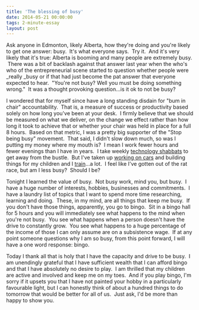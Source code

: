 ```yaml
---
title: 'The blessing of busy'
date: 2014-05-21 00:00:00 
tags: 2-minute-essay
layout: post
---
```

Ask anyone in Edmonton, likely Alberta, how they're doing and you're likely to get one answer: busy. &nbsp;It's what everyone says. &nbsp;Try it. &nbsp;And it's very likely that it's true: Alberta is booming and many people are extremely busy. &nbsp;There was a bit of backlash against that answer last year when the who's who of the entrepreneurial scene started to question whether people were _really _busy or if that had just become the pat answer that everyone expected to hear. &nbsp;"You're not busy? Well you must be doing something wrong." &nbsp;It was a thought provoking question...is it ok to not be busy? 

<a name="more"></a>I wondered that for myself since have a long standing disdain for "bum in chair" accountability. &nbsp;That is, a measure of success or productivity based solely on how long you've been at your desk. &nbsp;I firmly believe that we should be measured on what we deliver, on the change we effect rather than how long it took to achieve that or whether your chair was held in place for a full 8 hours. &nbsp;Based on that metric, I was a pretty big supporter of the "Stop being busy" movement. &nbsp;That said, I didn't slow down much, so was I putting my money where my mouth is? &nbsp;I mean I work fewer hours and fewer evenings than I have in years. &nbsp;I take weekly [technology shabbats](http://www.twentyfivetwenty.ca/2013/11/technology-shabbat.html) to get away from the bustle. &nbsp;But I've taken up [working on cars](http://www.twentyfivetwenty.ca/2013/12/the-project-car.html) and building things for my children and I [train](http://www.twentyfivetwenty.ca/2013/11/ironman-2014-training-plans-off-season.html)...a lot. &nbsp;I feel like I've gotten out of the rat race, but am I less busy? &nbsp;Should I be?

Tonight I learned the value of busy. &nbsp;Not busy work, mind you, but busy. &nbsp;I have a huge number of interests, hobbies, businesses and commitments. &nbsp;I have a laundry list of topics that I want to spend more time researching, learning and doing. &nbsp;These, in my mind, are all things that keep me busy. &nbsp;If you don't have those things, apparently, you go to bingo. &nbsp;Sit in a bingo hall for 5 hours and you will immediately see what happens to the mind when you're not busy. &nbsp;You see what happens when a person doesn't have the drive to constantly grow. &nbsp;You see what happens to a huge percentage of the income of those I can only assume are on a subsistence wage. &nbsp;If at any point someone questions why I am so busy, from this point forward, I will have a one word response: bingo.

Today I thank all that is holy that I have the capacity and drive to be busy. &nbsp;I am unendingly grateful that I have sufficient wealth that I can afford bingo and that I have absolutely no desire to play. &nbsp;I am thrilled that my children are active and involved and keep me on my toes. &nbsp;And if you play bingo, I'm sorry if it upsets you that I have not painted your hobby in a particularly favourable light, but I can honestly think of about a hundred things to do tomorrow that would be better for all of us. &nbsp;Just ask, I'd be more than happy to show you.

